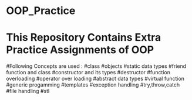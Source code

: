 # OOP_Practice
# This Repository Contains Extra Practice Assignments of OOP 
#Following Concepts are used :
#class
#objects
#static data types 
#friend function and class 
#constructor and its types
#destructor
#function overloading
#operator over loading
#abstract data types
#virtual function
#generic progamming
#templates
#exception handling
#try,throw,catch
#file handling
#stl
